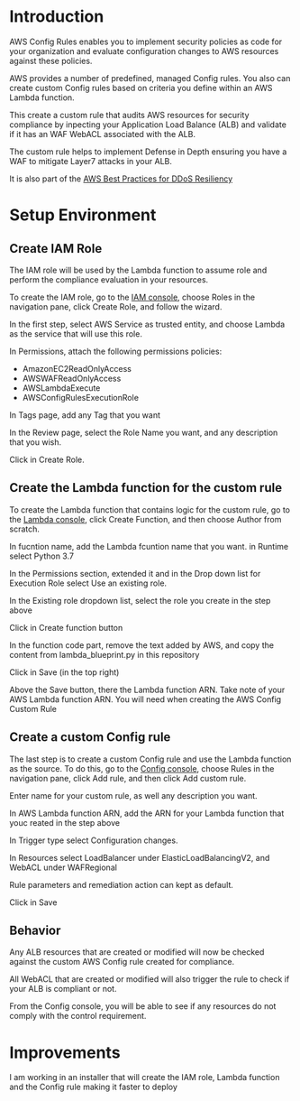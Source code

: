 # Introduction
AWS Config Rules enables you to implement security policies as code for your organization and evaluate configuration changes to AWS resources against these policies.

AWS provides a number of predefined, managed Config rules. You also can create custom Config rules based on criteria you define within an AWS Lambda function.

This create a custom rule that audits AWS resources for security compliance by inpecting your Application Load Balance (ALB) and validate if it has an WAF WebACL associated with the ALB. 

The custom rule helps to implement Defense in Depth ensuring you have a WAF to mitigate Layer7 attacks in your ALB.

It is also part of the [AWS Best Practices for DDoS Resiliency](https://d1.awsstatic.com/whitepapers/Security/DDoS_White_Paper.pdf "AWS Best Practices for DDoS Resiliency")

# Setup Environment

## Create IAM Role
The IAM role will be used by the Lambda function to assume role and perform the compliance evaluation in your resources.

To create the IAM role, go to the [IAM console](https://console.aws.amazon.com/iam), choose Roles in the navigation pane, click Create Role, and follow the wizard.

In the first step, select AWS Service as trusted entity, and choose Lambda as the service that will use this role.

In Permissions, attach the following permissions policies:
* AmazonEC2ReadOnlyAccess
* AWSWAFReadOnlyAccess
* AWSLambdaExecute
* AWSConfigRulesExecutionRole

In Tags page, add any Tag that you want

In the Review page, select the Role Name you want, and any description that you wish.

Click in Create Role.

## Create the Lambda function for the custom rule
To create the Lambda function that contains logic for the custom rule, go to the [Lambda console](https://console.aws.amazon.com/lambda/), click Create Function, and then choose Author from scratch.

In fucntion name, add the Lambda fcuntion name that you want. in Runtime select Python 3.7

In the Permissions section, extended it and in the Drop down list for Execution Role select Use an existing role.

In the Existing role dropdown list, select the role you create in the step above

Click in Create function button

In the function code part, remove the text added by AWS, and copy the content from lambda_blueprint.py in this repository

Click in Save (in the top right)

Above the Save button, there the Lambda function ARN. Take note of your AWS Lambda function ARN. You will need when creating the AWS Config Custom Rule

## Create a custom Config rule
The last step is to create a custom Config rule and use the Lambda function as the source. To do this, go to the [Config console](https://console.aws.amazon.com/config), choose Rules in the navigation pane, click Add rule, and then click Add custom rule.

Enter name for your custom rule, as well any description you want.

In AWS Lambda function ARN, add the ARN for your Lambda function that youc reated in the step above

In Trigger type select Configuration changes.

In Resources select LoadBalancer under  ElasticLoadBalancingV2, and WebACL under WAFRegional

Rule parameters and remediation action can kept as default.

Click in Save

## Behavior
Any ALB resources that are created or modified will now be checked against the custom AWS Config rule created for compliance.

All WebACL that are created or modified will also trigger the rule to check if your ALB is compliant or not.

From the Config console, you will be able to see if any resources do not comply with the control requirement.

# Improvements
I am working in an installer that will create the IAM role, Lambda function and the Config rule making it faster to deploy

